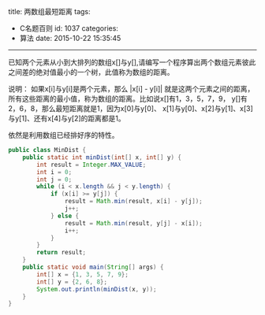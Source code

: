 title: 两数组最短距离
tags:
  - C名题百则
id: 1037
categories:
  - 算法
date: 2015-10-22 15:35:45
---

已知两个元素从小到大排列的数组x[]与y[],请编写一个程序算出两个数组元素彼此之间差的绝对值最小的一个树，此值称为数组的距离。

说明： 如果x[i]与y[i]是两个元素，那么 |x[i] - y[i]| 就是这两个元素之间的距离，所有这些距离的最小值，称为数组的距离。比如说x[]有1，3，5，7，9， y[]有2，6，8，那么最短距离就是1，因为x[0]与y[0]、 x[1]与y[0]、x[2]与y[1]、x[3]与y[1]、还有x[4]与y[2]的距离都是1。

依然是利用数组已经排好序的特性。
``` java
public class MinDist {
	public static int minDist(int[] x, int[] y) {
		int result = Integer.MAX_VALUE;
		int i = 0;
		int j = 0;
		while (i < x.length && j < y.length) {	
			if (x[i] >= y[j]) {
				result = Math.min(result, x[i] - y[j]);
				j++;
			} else {
				result = Math.min(result, y[j] - x[i]);
				i++;
			}	
		}
		return result;
	}
	public static void main(String[] args) {
		int[] x = {1, 3, 5, 7, 9};
		int[] y = {2, 6, 8};
		System.out.println(minDist(x, y));
	}
}
```